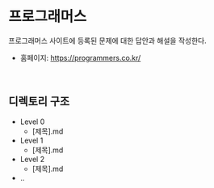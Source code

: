 # 프로그래머스

프로그래머스 사이트에 등록된 문제에 대한 답안과 해설을 작성한다.  
 - 홈페이지: https://programmers.co.kr/

<br/>

## 디렉토리 구조

 - Level 0
    - [제목].md
 - Level 1
    - [제목].md
 - Level 2
    - [제목].md
 - ..
